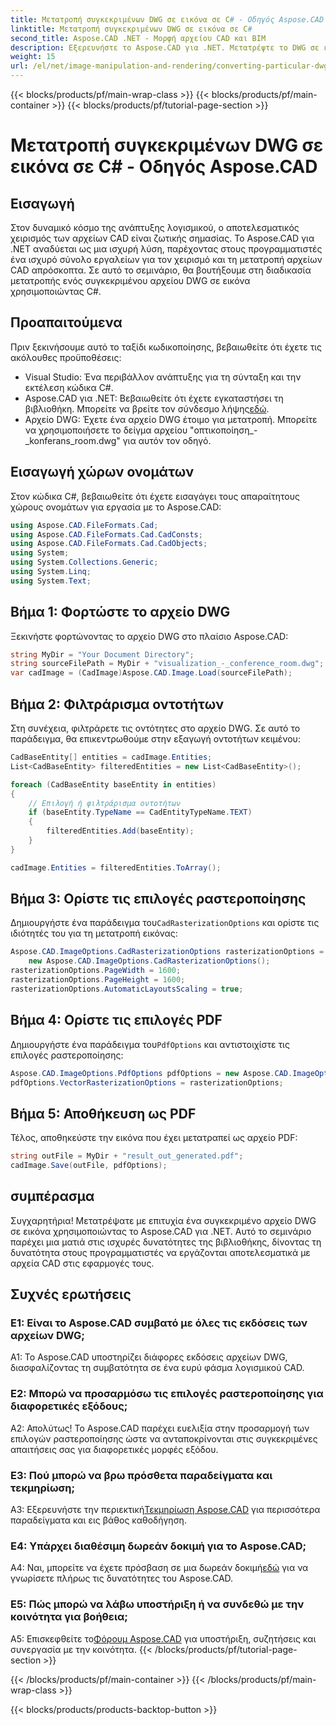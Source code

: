 ```yaml
---
title: Μετατροπή συγκεκριμένων DWG σε εικόνα σε C# - Οδηγός Aspose.CAD
linktitle: Μετατροπή συγκεκριμένων DWG σε εικόνα σε C#
second_title: Aspose.CAD .NET - Μορφή αρχείου CAD και BIM
description: Εξερευνήστε το Aspose.CAD για .NET. Μετατρέψτε το DWG σε εικόνα σε C# χωρίς κόπο. Περιεκτικός οδηγός με παραδείγματα κώδικα.
weight: 15
url: /el/net/image-manipulation-and-rendering/converting-particular-dwg-to-image/
---
```


{{< blocks/products/pf/main-wrap-class >}}
{{< blocks/products/pf/main-container >}}
{{< blocks/products/pf/tutorial-page-section >}}

# Μετατροπή συγκεκριμένων DWG σε εικόνα σε C# - Οδηγός Aspose.CAD

## Εισαγωγή

Στον δυναμικό κόσμο της ανάπτυξης λογισμικού, ο αποτελεσματικός χειρισμός των αρχείων CAD είναι ζωτικής σημασίας. Το Aspose.CAD για .NET αναδύεται ως μια ισχυρή λύση, παρέχοντας στους προγραμματιστές ένα ισχυρό σύνολο εργαλείων για τον χειρισμό και τη μετατροπή αρχείων CAD απρόσκοπτα. Σε αυτό το σεμινάριο, θα βουτήξουμε στη διαδικασία μετατροπής ενός συγκεκριμένου αρχείου DWG σε εικόνα χρησιμοποιώντας C#.

## Προαπαιτούμενα

Πριν ξεκινήσουμε αυτό το ταξίδι κωδικοποίησης, βεβαιωθείτε ότι έχετε τις ακόλουθες προϋποθέσεις:

- Visual Studio: Ένα περιβάλλον ανάπτυξης για τη σύνταξη και την εκτέλεση κώδικα C#.
-  Aspose.CAD για .NET: Βεβαιωθείτε ότι έχετε εγκαταστήσει τη βιβλιοθήκη. Μπορείτε να βρείτε τον σύνδεσμο λήψης[εδώ](https://releases.aspose.com/cad/net/).
- Αρχείο DWG: Έχετε ένα αρχείο DWG έτοιμο για μετατροπή. Μπορείτε να χρησιμοποιήσετε το δείγμα αρχείου "οπτικοποίηση_-_konferans_room.dwg" για αυτόν τον οδηγό.

## Εισαγωγή χώρων ονομάτων

Στον κώδικα C#, βεβαιωθείτε ότι έχετε εισαγάγει τους απαραίτητους χώρους ονομάτων για εργασία με το Aspose.CAD:

```csharp
using Aspose.CAD.FileFormats.Cad;
using Aspose.CAD.FileFormats.Cad.CadConsts;
using Aspose.CAD.FileFormats.Cad.CadObjects;
using System;
using System.Collections.Generic;
using System.Linq;
using System.Text;
```

## Βήμα 1: Φορτώστε το αρχείο DWG

Ξεκινήστε φορτώνοντας το αρχείο DWG στο πλαίσιο Aspose.CAD:

```csharp
string MyDir = "Your Document Directory";
string sourceFilePath = MyDir + "visualization_-_conference_room.dwg";
var cadImage = (CadImage)Aspose.CAD.Image.Load(sourceFilePath);
```

## Βήμα 2: Φιλτράρισμα οντοτήτων

Στη συνέχεια, φιλτράρετε τις οντότητες στο αρχείο DWG. Σε αυτό το παράδειγμα, θα επικεντρωθούμε στην εξαγωγή οντοτήτων κειμένου:

```csharp
CadBaseEntity[] entities = cadImage.Entities;
List<CadBaseEntity> filteredEntities = new List<CadBaseEntity>();

foreach (CadBaseEntity baseEntity in entities)
{
    // Επιλογή ή φιλτράρισμα οντοτήτων
    if (baseEntity.TypeName == CadEntityTypeName.TEXT)
    {
        filteredEntities.Add(baseEntity);
    }
}

cadImage.Entities = filteredEntities.ToArray();
```

## Βήμα 3: Ορίστε τις επιλογές ραστεροποίησης

 Δημιουργήστε ένα παράδειγμα του`CadRasterizationOptions` και ορίστε τις ιδιότητές του για τη μετατροπή εικόνας:

```csharp
Aspose.CAD.ImageOptions.CadRasterizationOptions rasterizationOptions =
    new Aspose.CAD.ImageOptions.CadRasterizationOptions();
rasterizationOptions.PageWidth = 1600;
rasterizationOptions.PageHeight = 1600;
rasterizationOptions.AutomaticLayoutsScaling = true;
```

## Βήμα 4: Ορίστε τις επιλογές PDF

 Δημιουργήστε ένα παράδειγμα του`PdfOptions` και αντιστοιχίστε τις επιλογές ραστεροποίησης:

```csharp
Aspose.CAD.ImageOptions.PdfOptions pdfOptions = new Aspose.CAD.ImageOptions.PdfOptions();
pdfOptions.VectorRasterizationOptions = rasterizationOptions;
```

## Βήμα 5: Αποθήκευση ως PDF

Τέλος, αποθηκεύστε την εικόνα που έχει μετατραπεί ως αρχείο PDF:

```csharp
string outFile = MyDir + "result_out_generated.pdf";
cadImage.Save(outFile, pdfOptions);
```

## συμπέρασμα

Συγχαρητήρια! Μετατρέψατε με επιτυχία ένα συγκεκριμένο αρχείο DWG σε εικόνα χρησιμοποιώντας το Aspose.CAD για .NET. Αυτό το σεμινάριο παρέχει μια ματιά στις ισχυρές δυνατότητες της βιβλιοθήκης, δίνοντας τη δυνατότητα στους προγραμματιστές να εργάζονται αποτελεσματικά με αρχεία CAD στις εφαρμογές τους.

## Συχνές ερωτήσεις

### Ε1: Είναι το Aspose.CAD συμβατό με όλες τις εκδόσεις των αρχείων DWG;

A1: Το Aspose.CAD υποστηρίζει διάφορες εκδόσεις αρχείων DWG, διασφαλίζοντας τη συμβατότητα σε ένα ευρύ φάσμα λογισμικού CAD.

### Ε2: Μπορώ να προσαρμόσω τις επιλογές ραστεροποίησης για διαφορετικές εξόδους;

Α2: Απολύτως! Το Aspose.CAD παρέχει ευελιξία στην προσαρμογή των επιλογών ραστεροποίησης ώστε να ανταποκρίνονται στις συγκεκριμένες απαιτήσεις σας για διαφορετικές μορφές εξόδου.

### Ε3: Πού μπορώ να βρω πρόσθετα παραδείγματα και τεκμηρίωση;

 A3: Εξερευνήστε την περιεκτική[Τεκμηρίωση Aspose.CAD](https://reference.aspose.com/cad/net/) για περισσότερα παραδείγματα και εις βάθος καθοδήγηση.

### Ε4: Υπάρχει διαθέσιμη δωρεάν δοκιμή για το Aspose.CAD;

 A4: Ναι, μπορείτε να έχετε πρόσβαση σε μια δωρεάν δοκιμή[εδώ](https://releases.aspose.com/) για να γνωρίσετε πλήρως τις δυνατότητες του Aspose.CAD.

### Ε5: Πώς μπορώ να λάβω υποστήριξη ή να συνδεθώ με την κοινότητα για βοήθεια;

A5: Επισκεφθείτε το[Φόρουμ Aspose.CAD](https://forum.aspose.com/c/cad/19) για υποστήριξη, συζητήσεις και συνεργασία με την κοινότητα.
{{< /blocks/products/pf/tutorial-page-section >}}

{{< /blocks/products/pf/main-container >}}
{{< /blocks/products/pf/main-wrap-class >}}

{{< blocks/products/products-backtop-button >}}
